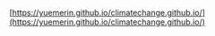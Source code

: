[https://yuemerin.github.io/climatechange.github.io/](https://yuemerin.github.io/climatechange.github.io/)
